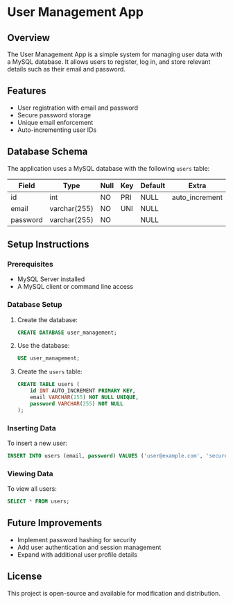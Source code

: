 # User Management App

## Overview
The User Management App is a simple system for managing user data with a MySQL database. It allows users to register, log in, and store relevant details such as their email and password.

## Features
- User registration with email and password
- Secure password storage
- Unique email enforcement
- Auto-incrementing user IDs

## Database Schema
The application uses a MySQL database with the following `users` table:

| Field   | Type         | Null | Key | Default | Extra          |
|---------|-------------|------|-----|---------|----------------|
| id      | int         | NO   | PRI | NULL    | auto_increment |
| email   | varchar(255)| NO   | UNI | NULL    |                |
| password| varchar(255)| NO   |     | NULL    |                |

## Setup Instructions

### Prerequisites
- MySQL Server installed
- A MySQL client or command line access

### Database Setup
1. Create the database:
   ```sql
   CREATE DATABASE user_management;
   ```

2. Use the database:
   ```sql
   USE user_management;
   ```

3. Create the `users` table:
   ```sql
   CREATE TABLE users (
       id INT AUTO_INCREMENT PRIMARY KEY,
       email VARCHAR(255) NOT NULL UNIQUE,
       password VARCHAR(255) NOT NULL
   );
   ```

### Inserting Data
To insert a new user:
```sql
INSERT INTO users (email, password) VALUES ('user@example.com', 'securepassword');
```

### Viewing Data
To view all users:
```sql
SELECT * FROM users;
```

## Future Improvements
- Implement password hashing for security
- Add user authentication and session management
- Expand with additional user profile details

## License
This project is open-source and available for modification and distribution.

